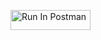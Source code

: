 [<img src="https://run.pstmn.io/button.svg" alt="Run In Postman" style="width: 128px; height: 32px;">](https://app.getpostman.com/run-collection/25757751-eb16880a-02d8-4e0e-8e40-8f5fcecb500b?action=collection%2Ffork&source=rip_markdown&collection-url=entityId%3D25757751-eb16880a-02d8-4e0e-8e40-8f5fcecb500b%26entityType%3Dcollection%26workspaceId%3D3bc457bc-6bcf-45a8-a75d-8449037f75e0)

